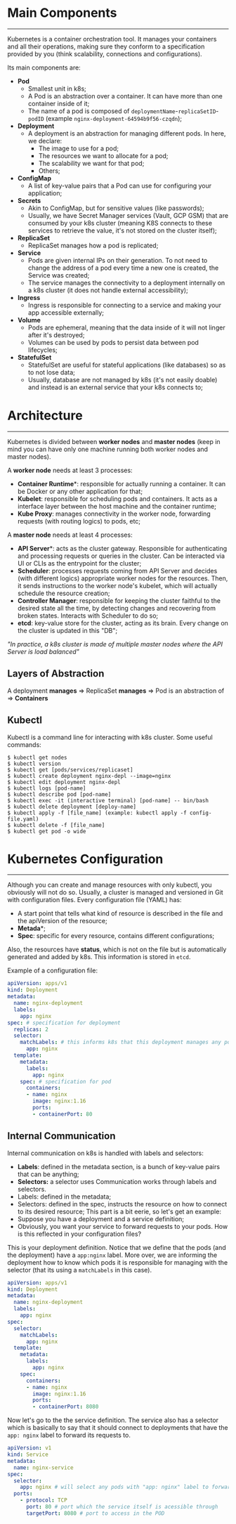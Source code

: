 
# Main Components
--- 
Kubernetes is a container orchestration tool. It manages your containers and all their operations, making sure they conform to a specification provided by you (think scalability, connections and configurations).

Its main components are:
* **Pod**
	* Smallest unit in k8s;
	* A Pod is an abstraction over a container. It can have more than one container inside of it;
	* The name of a pod is composed of `deploymentName`-`replicaSetID`-`podID` (example `nginx-deployment-64594b9f56-czqdn`);
* **Deployment**
	* A deployment is an abstraction for managing different pods. In here, we declare:
		* The image to use for a pod;
		* The resources we want to allocate for a pod;
		* The scalability we want for that pod;
		* Others;
* **ConfigMap**
	* A list of key-value pairs that a Pod can use for configuring your application;
* **Secrets**
	* Akin to ConfigMap, but for sensitive values (like passwords);
	* Usually, we have Secret Manager services (Vault, GCP GSM) that are consumed by your k8s cluster (meaning K8S connects to these services to retrieve the value, it's not stored on the cluster itself);
* **ReplicaSet**
	* ReplicaSet manages how a pod is replicated;
* **Service**
	* Pods are given internal IPs on their generation. To not need to change the address of a pod every time a new one is created, the Service was created;
	* The service manages the connectivity to a deployment internally on a k8s cluster (it does not handle external accessibility);
* **Ingress**
	* Ingress is responsible for connecting to a service and making your app accessible externally;
* **Volume**
	* Pods are ephemeral, meaning that the data inside of it will not linger after it's destroyed;
	* Volumes can be used by pods to persist data between pod lifecycles;
* **StatefulSet**
	* StatefulSet are useful for stateful applications (like databases) so as to not lose data;
	* Usually, database are not managed by k8s (it's not easily doable) and instead is an external service that your k8s connects to;

# Architecture
--- 
Kubernetes is divided between **worker nodes** and **master nodes** (keep in mind you can have only one machine running both worker nodes and master nodes).

A **worker node** needs at least 3 processes:
* **Container Runtime***: responsible for actually running a container. It can be Docker or any other application for that;
* **Kubelet**: responsible for scheduling pods and containers. It acts as a interface layer between the host machine and the container runtime;
* **Kube Proxy**: manages connectivity in the worker node, forwarding requests (with routing logics) to pods, etc;

A **master node** needs at least 4 processes:
* **API Server***: acts as the cluster gateway. Responsible for authenticating and processing requests or queries in the cluster. Can be interacted via UI or CLIs as the entrypoint for the cluster;
* **Scheduler**: processes requests coming from API Server and decides (with different logics) appropriate worker nodes for the resources. Then, it sends instructions to the worker node's kubelet, which will actually schedule the resource creation;
* **Controller Manager**: responsible for keeping the cluster faithful to the desired state all the time, by detecting changes and recovering from broken states. Interacts with Scheduler to do so;
* **etcd**: key-value store for the cluster, acting as its brain. Every change on the cluster is updated in this "DB";

*"In practice, a k8s cluster is made of multiple master nodes where the API Server is load balanced"*

## Layers of Abstraction

A deployment **manages** => ReplicaSet **manages** => Pod is an abstraction of => **Containers**
## Kubectl

Kubectl is a command line for interacting with k8s cluster. Some useful commands:

```
$ kubectl get nodes
$ kubectl version
$ kubectl get [pods/services/replicaset]
$ kubectl create deployment nginx-depl --image=nginx
$ kubectl edit deployment nginx-depl
$ kubectl logs [pod-name]
$ kubectl describe pod [pod-name]
$ kubectl exec -it (interactive terminal) [pod-name] -- bin/bash
$ kubectl delete deployment [deploy-name]
$ kubectl apply -f [file_name] (example: kubectl apply -f config-file.yaml)
$ kubectl delete -f [file_name]
$ kubectl get pod -o wide
```

# Kubernetes Configuration
--- 
Although you can create and manage resources with only kubectl, you obviously will not do so. Usually, a cluster is managed and versioned in Git with configuration files. Every configuration file (YAML) has:
* A start point that tells what kind of resource is described in the file and the apiVersion of the resource;
* **Metada***;
* **Spec**: specific for every resource, contains different configurations;

Also, the resources have **status**, which is not on the file but is automatically generated and added by k8s. This information is stored in `etcd`.

Example of a configuration file:
```YAML
apiVersion: apps/v1
kind: Deployment
metadata:
  name: nginx-deployment
  labels:
    app: nginx
spec: # specification for deployment
  replicas: 2
  selector:
    matchLabels: # this informs k8s that this deployment manages any pod with this label
      app: nginx
  template:
    metadata:
      labels:
        app: nginx
    spec: # specification for pod 
      containers:
      - name: nginx
        image: nginx:1.16
        ports:
        - containerPort: 80
```

## Internal Communication

Internal communication on k8s is handled with labels and selectors:
* **Labels**: defined in the metadata section, is a bunch of key-value pairs that can be anything;
* **Selectors:** a selector uses
Communication works through labels and selectors. 
* Labels: defined in the metadata;
* Selectors: defined in the spec, instructs the resource on how to connect to its desired resource;
This part is a bit eerie, so let's get an example:
* Suppose you have a deployment and a service definition;
* Obviously, you want your service to forward requests to your pods. How is this reflected in your configuration files?

This is your deployment definition. Notice that we define that the pods (and the deployment) have a `app:nginx` label. More over, we are informing the deployment how to know which pods it is responsible for managing with the selector (that its using a `matchLabels` in this case).

``` YAML
apiVersion: apps/v1
kind: Deployment
metadata:
  name: nginx-deployment
  labels:
    app: nginx
spec:
  selector:
    matchLabels:
      app: nginx
  template:
    metadata:
      labels:
        app: nginx
    spec:
      containers:
      - name: nginx
        image: nginx:1.16
        ports:
        - containerPort: 8080
```

Now let's go to the the service definition. The service also has a selector which is basically to say that it should connect to deployments that have the `app: nginx` label to forward its requests to.

```YAML
apiVersion: v1
kind: Service
metadata:
  name: nginx-service
spec:
  selector:
    app: nginx # will select any pods with "app: nginx" label to forward the request
  ports:
    - protocol: TCP
      port: 80 # port which the service itself is acessible through
      targetPort: 8080 # port to access in the POD
```

